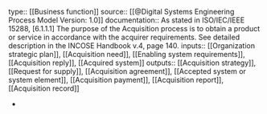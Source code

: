 type:: [[Business function]]
source:: [[@Digital Systems Engineering Process Model Version: 1.0]]
documentation:: As stated in ISO/IEC/IEEE 15288, [6.1.1.1] The purpose of the Acquisition process is to obtain a product or service in accordance with the acquirer requirements.  See detailed description in the INCOSE Handbook v.4, page 140.
inputs:: [[Organization strategic plan]], [[Acquisition need]], [[Enabling system requirements]], [[Acquisition reply]], [[Acquired system]]
outputs:: [[Acquisition strategy]], [[Request for supply]], [[Acquisition agreement]], [[Accepted system or system element]], [[Acquisition payment]], [[Acquisition report]], [[Acquisition record]]

-